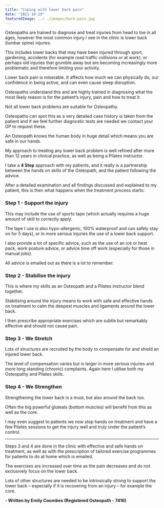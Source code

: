 ```yaml
---
title: "Coping with lower back pain"
date: "2021-10-29"
featuredImage: ../../images/back-pain.jpg
---
```


Osteopaths are trained to diagnose and treat injuries from head to toe in all ages, however the most common injury I see in the clinic is lower back (lumbar spine) injuries.

This includes lower backs that may have been injured through sport, gardening, accidents (for example road traffic collisions or at work), or perhaps old injuries that grumble away but are becoming increasingly more problematic and therefore limiting your activity.

Lower back pain is miserable. It affects how much we can physically do, our confidence in being active, and can even cause sleep disruption.

Osteopaths understand this and are highly trained in diagnosing what the most likely reason is for the patient’s injury, pain and how to treat it.

Not all lower back problems are suitable for Osteopathy.

Osteopaths can spot this as a very detailed case history is taken from the patient and if we feel further diagnostic tests are needed we contact your GP to request these.

An Osteopath knows the human body in huge detail which means you are safe in our hands.

My approach to treating any lower back problem is well refined after more than 12 years in clinical practice, as well as being a Pilates instructor.

I take a <strong>4 Step</strong> approach with my patients, and it really is a partnership between the hands on skills of the Osteopath, and the patient following the advice.

After a detailed examination and all findings discussed and explained to my patient, this is then what happens when the treatment process starts:

<h3>Step 1 - Support the injury</h3>

This may include the use of sports tape (which actually requires a huge amount of skill to correctly apply.

The tape I use is also hypo-allergenic, 100% waterproof and can safely stay on for 5 days), or in more serious injuries the use of a lower back support.

I also provide a lot of specific advice, such as the use of an ice or heat pack, work posture advice, or advice time off work (especially for those in manual jobs).

All advice is emailed out as there is a lot to remember.

<h3>Step 2 - Stabilise the injury</h3>

This is where my skills as an Osteopath and a Pilates instructor blend together.

Stabilising around the injury means to work with safe and effective hands on treatment to calm the deepest muscles and ligaments around the lower back.

I then prescribe appropriate exercises which are subtle but remarkably effective and should not cause pain.

<h3>Step 3 - We Stretch</h3>

Lots of structures are recruited by the body to compensate for and shield an injured lower back.

The level of compensation varies but is larger in more serious injuries and more long standing (chronic) complaints. Again here I utilise both my Osteopathy and Pilates skills.

<h3>Step 4 - We Strengthen</h3>

Strengthening the lower back is a must, but also around the back too. 

Often the big powerful gluteals (bottom muscles) will benefit from this as well as the core. 

I may even suggest to patients we now stop hands on treatment and have a few Pilates sessions to get the injury well and truly under the patient’s control. 

<hr />

Steps 3 and 4 are done in the clinic with effective and safe hands on treatment, as well as with the prescription of tailored exercise programmes for patients to do at home which is emailed.

The exercises are increased over time as the pain decreases and do not exclusively focus on the lower back.

Lots of other structures are needed to be intrinsically strong to support the lower back – especially if it is recovering from an injury – for example the core.

<strong>- Written by Emily Coombes (Registered Osteopath - 7416)</strong>
